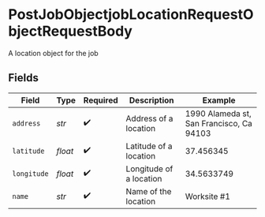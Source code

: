 # PostJobObjectjobLocationRequestObjectRequestBody

A location object for the job


## Fields

| Field                                    | Type                                     | Required                                 | Description                              | Example                                  |
| ---------------------------------------- | ---------------------------------------- | ---------------------------------------- | ---------------------------------------- | ---------------------------------------- |
| `address`                                | *str*                                    | :heavy_check_mark:                       | Address of a location                    | 1990 Alameda st, San Francisco, Ca 94103 |
| `latitude`                               | *float*                                  | :heavy_check_mark:                       | Latitude of a location                   | 37.456345                                |
| `longitude`                              | *float*                                  | :heavy_check_mark:                       | Longitude of a location                  | 34.5633749                               |
| `name`                                   | *str*                                    | :heavy_check_mark:                       | Name of the location                     | Worksite #1                              |